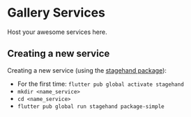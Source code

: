 # Gallery Services

Host your awesome services here.

## Creating a new service
Creating a new service (using the
[stagehand package](https://pub.dev/packages/stagehand)):
* For the first time: `flutter pub global activate stagehand`
* `mkdir <name_service>`
* `cd <name_service>`
* `flutter pub global run stagehand package-simple`

